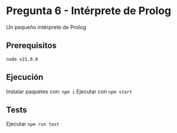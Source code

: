 # Pregunta 6 - Intérprete de Prolog

Un pequeño intérprete de Prolog

##

## Prerequisitos

`node v21.0.0`

## Ejecución

Instalar paquetes con:
`npm i`
Ejecutar con
`npm start`

## Tests

Ejecutar `npm run test`
